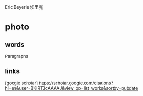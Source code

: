 Eric Beyerle 埃里克


# photo

## words
Paragraphs

## links

[google scholar] https://scholar.google.com/citations?hl=en&user=BKiRT3cAAAAJ&view_op=list_works&sortby=pubdate 
